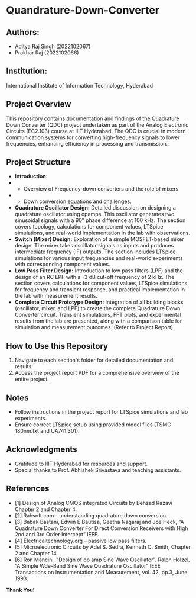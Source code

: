 # Quandrature-Down-Converter
## Authors:
- Aditya Raj Singh (2022102067)
- Prakhar Raj (2022102066)

## Institution:
International Institute of Information Technology, Hyderabad

## Project Overview
This repository contains documentation and findings of the Quadrature Down Converter (QDC) project undertaken as part of the Analog Electronic Circuits (EC2.103) course at IIIT Hyderabad. The QDC is crucial in modern communication systems for converting high-frequency signals to lower frequencies, enhancing efficiency in processing and transmission.

## Project Structure
- **Introduction:**
- - Overview of Frequency-down converters and the role of mixers.
- - Down conversion equations and challenges.
- **Quadrature Oscillator Design:** Detailed discussion on designing a quadrature oscillator using opamps. This oscillator generates two sinusoidal signals with a 90° phase difference at 100 kHz. The section covers topology, calculations for component values, LTSpice simulations, and real-world implementation in the lab with observations.
- **Switch (Mixer) Design:** Exploration of a simple MOSFET-based mixer design. The mixer takes oscillator signals as inputs and produces intermediate frequency (IF) outputs. The section includes LTSpice simulations for various input frequencies and real-world experiments with corresponding component values.
- **Low Pass Filter Design:** Introduction to low pass filters (LPF) and the design of an RC LPF with a -3 dB cut-off frequency of 2 kHz. The section covers calculations for component values, LTSpice simulations for frequency and transient response, and practical implementation in the lab with measurement results.
- **Complete Circuit Prototype Design:** Integration of all building blocks (oscillator, mixer, and LPF) to create the complete Quadrature Down Converter circuit. Transient simulations, FFT plots, and experimental results from the lab are presented, along with a comparison table for simulation and measurement outcomes. (Refer to Project Report)

## How to Use this Repository
1. Navigate to each section's folder for detailed documentation and results.
2. Access the project report PDF for a comprehensive overview of the entire project.

## Notes
- Follow instructions in the project report for LTSpice simulations and lab experiments.
- Ensure correct LTSpice setup using provided model files (TSMC 180nm.txt and UA741.301).

## Acknowledgments
- Gratitude to IIIT Hyderabad for resources and support.
- Special thanks to Prof. Abhishek Srivastava and teaching assistants.

## References
- [1] Design of Analog CMOS integrated Circuits by Behzad Razavi Chapter 2 and Chapter 4. 
- [2] Rahsoft.com - understanding quadrature down conversion. 
- [3] Babak Bastani, Edwin E Bautisa, Geetha Nagaraj and Joe Heck, “A Quadrature Down Converter 
For Direct Conversion Receivers with High 2nd and 3rd Order Intercept” IEEE. 
- [4] Electricaltechnology.org – passive low pass filters. 
- [5] Microelectronic Circuits by Adel S. Sedra, Kenneth C. Smith, Chapter 2 and Chapter 14. 
- [6] Ron Mancini, “Design of op amp Sine Wave Oscillator”. Ralph Holzel, “A Simple Wde-Band Sine Wave Quadrature Oscillator” IEEE Transactions on Instrumentation and Measurement, vol. 42, pp.3, June 1993. 

**Thank You!**
